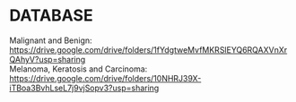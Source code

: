 # DATABASE
Malignant and Benign: https://drive.google.com/drive/folders/1fYdgtweMvfMKRSlEYQ6RQAXVnXrQAhyV?usp=sharing<br />
Melanoma, Keratosis and Carcinoma: https://drive.google.com/drive/folders/10NHRJ39X-iTBoa3BvhLseL7j9vjSopv3?usp=sharing
